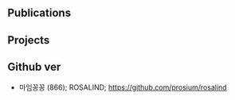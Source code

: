 Publications
 - 

Projects
 - 

Github ver
 - 
 - 마임꽁꽁 (866); ROSALIND; https://github.com/prosium/rosalind

